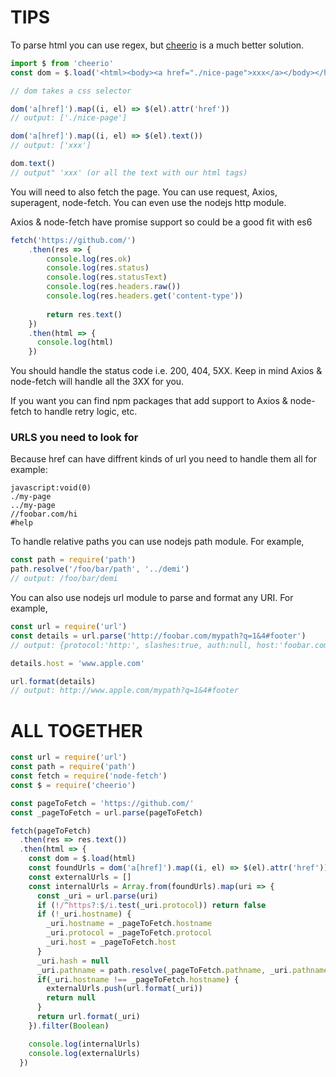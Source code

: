 # TIPS

To parse html you can use regex, but [cheerio](https://github.com/cheeriojs/cheerio)
is a much better solution.

```javascript
import $ from 'cheerio'
const dom = $.load('<html><body><a href="./nice-page">xxx</a></body></html>')

// dom takes a css selector

dom('a[href]').map((i, el) => $(el).attr('href'))
// output: ['./nice-page']

dom('a[href]').map((i, el) => $(el).text())
// output: ['xxx']

dom.text()
// output" 'xxx' (or all the text with our html tags)
```

You will need to also fetch the page. You can use request, Axios,
superagent, node-fetch. You can even use the nodejs http module.

Axios & node-fetch have promise support so could be a good fit with
es6

```javascript
fetch('https://github.com/')
	.then(res => {
		console.log(res.ok)
		console.log(res.status)
		console.log(res.statusText)
		console.log(res.headers.raw())
		console.log(res.headers.get('content-type'))
		
		return res.text()
	})
	.then(html => {
	  console.log(html)
	})
```

You should handle the status code i.e. 200, 404, 5XX.
Keep in mind Axios & node-fetch will handle all the 3XX for you.

If you want you can find npm packages that add support to
Axios & node-fetch to handle retry logic, etc.

### URLS you need to look for

Because href can have diffrent kinds of url you need to handle them all
for example:

```
javascript:void(0)
./my-page
../my-page
//foobar.com/hi
#help
```

To handle relative paths you can use nodejs path module. For example,
```javascript
const path = require('path')
path.resolve('/foo/bar/path', '../demi')
// output: /foo/bar/demi
```

You can also use nodejs url module to parse and format any URI. For example,
```javascript
const url = require('url')
const details = url.parse('http://foobar.com/mypath?q=1&4#footer')
// output: {protocol:'http:', slashes:true, auth:null, host:'foobar.com', port:null, hostname:'foobar.com', hash:'#footer',search:'?q=1&4', query:'q=1&4', pathname:'/mypath', path:'/mypath?q=1&4',href:'http://foobar.com/mypath?q=1&4#footer'}

details.host = 'www.apple.com'

url.format(details)
// output: http://www.apple.com/mypath?q=1&4#footer
```

# ALL TOGETHER

```javascript
const url = require('url')
const path = require('path')
const fetch = require('node-fetch')
const $ = require('cheerio')

const pageToFetch = 'https://github.com/'
const _pageToFetch = url.parse(pageToFetch)

fetch(pageToFetch)
  .then(res => res.text())
  .then(html => {
    const dom = $.load(html)
    const foundUrls = dom('a[href]').map((i, el) => $(el).attr('href'))
    const externalUrls = []
    const internalUrls = Array.from(foundUrls).map(uri => {
      const _uri = url.parse(uri)
      if (!/^https?:$/i.test(_uri.protocol)) return false
      if (!_uri.hostname) {
        _uri.hostname = _pageToFetch.hostname
        _uri.protocol = _pageToFetch.protocol
        _uri.host = _pageToFetch.host
      }
      _uri.hash = null
      _uri.pathname = path.resolve(_pageToFetch.pathname, _uri.pathname)
      if(_uri.hostname !== _pageToFetch.hostname) {
        externalUrls.push(url.format(_uri))
        return null
      }
      return url.format(_uri)
    }).filter(Boolean)

    console.log(internalUrls)
    console.log(externalUrls)
  })
```
